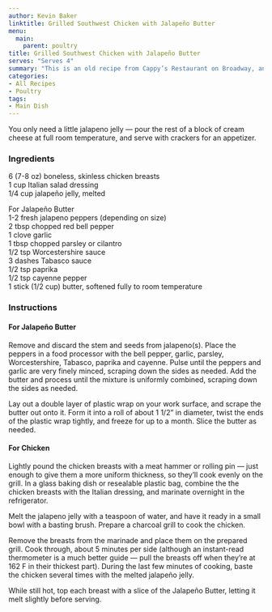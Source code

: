 ```yaml
---
author: Kevin Baker
linktitle: Grilled Southwest Chicken with Jalapeño Butter
menu:
  main:
    parent: poultry
title: Grilled Southwest Chicken with Jalapeño Butter
serves: "Serves 4"
summary: "This is an old recipe from Cappy’s Restaurant on Broadway, and makes an easy summer lunch or dinner. The jalapeño butter can be made well in advance and kept in the freezer, and would be good on any grilled food. "
categories:
- All Recipes
- Poultry
tags:
- Main Dish
---
```

You only need a little jalapeno jelly — pour the rest of a block of cream cheese at full room temperature, and serve with crackers for an appetizer.

### Ingredients

<div class="ingredient-list">
  
6 (7-8 oz) boneless, skinless chicken breasts  
1 cup Italian salad dressing  
1/4 cup jalapeño jelly, melted  
  
For Jalapeño Butter  
1-2 fresh jalapeno peppers (depending on size)  
2 tbsp chopped red bell pepper  
1 clove garlic  
1 tbsp chopped parsley or cilantro  
1/2 tsp Worcestershire sauce  
3 dashes Tabasco sauce  
1/2 tsp paprika  
1/2 tsp cayenne pepper  
1 stick (1/2 cup) butter, softened fully to room temperature  

</div>

### Instructions
#### For Jalapeño Butter
Remove and discard the stem and seeds from jalapeno(s). Place the peppers in a food processor with the bell pepper, garlic, parsley, Worcestershire, Tabasco, paprika and cayenne.  Pulse until the peppers and garlic are very finely minced, scraping down the sides as needed.  Add the butter and process until the mixture is uniformly combined, scraping down the sides as needed.

Lay out a double layer of plastic wrap on your work surface, and scrape the butter out onto it. Form it into a roll of about 1 1/2” in diameter, twist the ends of the plastic wrap tightly, and freeze for up to a month.  Slice the butter as needed.

#### For Chicken
Lightly pound the chicken breasts with a meat hammer or rolling pin — just enough to give them a more uniform thickness, so they’ll cook evenly on the grill. In a glass baking dish or resealable plastic bag, combine the the chicken breasts with the Italian dressing, and marinate overnight in the refrigerator.

Melt the jalapeno jelly with a teaspoon of water, and have it ready in a small bowl with a basting brush. Prepare a charcoal grill to cook the chicken.

Remove the breasts from the marinade and place them on the prepared grill. Cook through, about 5 minutes per side (although an instant-read thermometer is a much better guide — pull the breasts off when they’re at 162 F in their thickest part). During the last few minutes of cooking, baste the chicken several times with the melted jalapeño jelly.

While still hot, top each breast with a slice of the Jalapeño Butter, letting it melt slightly before serving.
